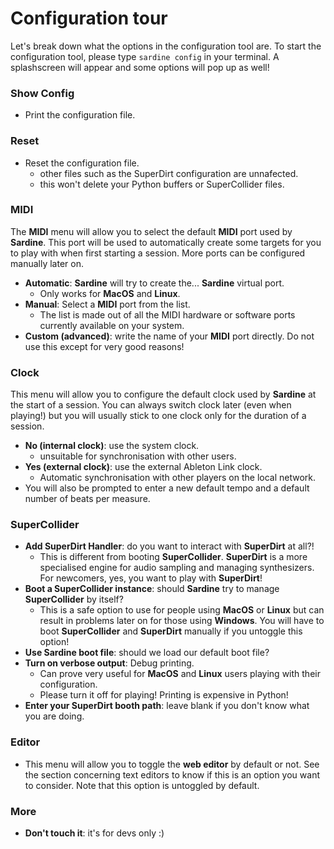 # Configuration tour

Let's break down what the options in the configuration tool are.
To start the configuration tool, please type `sardine config` in your terminal.
A splashscreen will appear and some options will pop up as well!

### Show Config
- Print the configuration file.
### Reset
- Reset the configuration file.
  - other files such as the SuperDirt configuration are unnafected.
  - this won't delete your Python buffers or SuperCollider files.
### MIDI
The **MIDI** menu will allow you to select the default **MIDI** port used by **Sardine**. This port will be used to automatically create some targets for you to play with when first starting a session. More ports can be configured manually later on.
- **Automatic**: **Sardine** will try to create the... **Sardine** virtual port.
  - Only works for **MacOS** and **Linux**.
- **Manual**: Select a **MIDI** port from the list. 
  - The list is made out of all the MIDI hardware or software ports currently available on your system.
- **Custom (advanced)**: write the name of your **MIDI** port directly. Do not use this except for very good reasons!

### Clock
This menu will allow you to configure the default clock used by **Sardine** at the start of a session. You can always switch clock later (even when playing!) but you will usually stick to one clock only for the duration of a session.
- **No (internal clock)**: use the system clock. 
  - unsuitable for synchronisation with other users.
- **Yes (external clock)**: use the external Ableton Link clock. 
  - Automatic synchronisation with other players on the local network.
- You will also be prompted to enter a new default tempo and a default number of beats per measure.

### SuperCollider
- **Add SuperDirt Handler**: do you want to interact with **SuperDirt** at all?!
  - This is different from booting **SuperCollider**. **SuperDirt** is a more specialised engine for audio sampling and managing synthesizers. For newcomers, yes, you want to play with **SuperDirt**!
- **Boot a SuperCollider instance**: should **Sardine** try to manage **SuperCollider** by itself?
  - This is a safe option to use for people using **MacOS** or **Linux** but can result in problems later on for those using **Windows**. You will have to boot **SuperCollider** and **SuperDirt** manually if you untoggle this option!
- **Use Sardine boot file**: should we load our default boot file?
- **Turn on verbose output**: Debug printing.
  - Can prove very useful for **MacOS** and **Linux** users playing with their configuration.
  - Please turn it off for playing! Printing is expensive in Python!
- **Enter your SuperDirt booth path**: leave blank if you don't know what you are doing.
### Editor
- This menu will allow you to toggle the **web editor** by default or not. See the section concerning text editors to know if this is an option you want to consider. Note that this option is untoggled by default.
### More
- **Don't touch it**: it's for devs only :)
